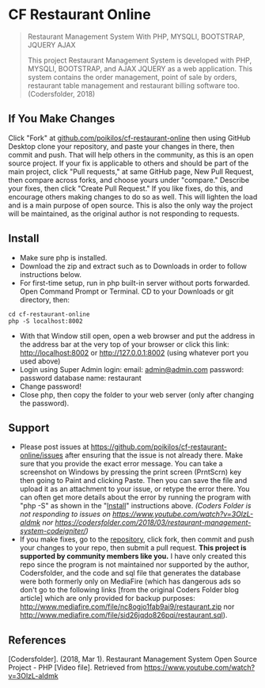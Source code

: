# CF Restaurant Online
> Restaurant Management System With PHP, MYSQLI, BOOTSTRAP, JQUERY AJAX
>
> This project Restaurant Management System is developed with PHP,
> MYSQLI, BOOTSTRAP, and AJAX JQUERY as a web application. This system
> contains the order management, point of sale by orders, restaurant
> table management and restaurant billing software too.
> (Codersfolder, 2018)

## If You Make Changes
Click "Fork" at [github.com/poikilos/cf-restaurant-online](https://github.com/poikilos/cf-restaurant-online) then using GitHub Desktop clone your repository, and paste your changes in there, then commit and push. That will help others in the community, as this is an open source project.
If your fix is applicable to others and should be part of the main project, click "Pull requests," at same GitHub page, New Pull Request, then compare across forks, and choose yours under "compare." Describe your fixes, then click "Create Pull Request." If you like fixes, do this, and encourage others making changes to do so as well. This will lighten the load and is a main purpose of open source. This is also the only way the project will be maintained, as the original author is not responding to requests.

## Install
* Make sure php is installed.
* Download the zip and extract such as to Downloads in order to follow
  instructions below.
* For first-time setup, run in php built-in server without ports
  forwarded. Open Command Prompt or Terminal. CD to your Downloads or
  git directory, then:
```
cd cf-restaurant-online
php -S localhost:8002
```
* With that Window still open, open a web browser and put the address
  in the address bar at the very top of your browser or click this link:
  <http://localhost:8002> or <http://127.0.0.1:8002>
  (using whatever port you used above)
* Login using Super Admin login:
  email: admin@admin.com password: password
  database name: restaurant
* Change password!
* Close php, then copy the folder to your web server (only after
  changing the password).

## Support
* Please post issues at
  <https://github.com/poikilos/cf-restaurant-online/issues> after
  ensuring that the issue is not already there. Make sure that you
  provide the exact error message. You can take a screenshot on Windows
  by pressing the print screen (PrntScrn) key then going to Paint and
  clicking Paste. Then you can save the file and upload it as an
  attachment to your issue, or retype the error there. You can often get
  more details about the error by running the program with "php -S" as
  shown in the "[Install](#Install)" instructions above.
  _(Coders Folder is not responding to issues on
  <https://www.youtube.com/watch?v=3OlzL-aIdmk> nor
  <https://codersfolder.com/2018/03/restaurant-management-system-codeigniter/>)_
* If you make fixes, go to the
  [repository](https://github.com/poikilos/cf-restaurant-online), click
  fork, then commit and push your changes to your repo, then submit a
  pull request. **This project is supported by community members like
  you.** I have only created this repo since the program is not
  maintained nor supported by the author, Codersfolder, and the code and
  sql file that generates the database were both formerly only on
  MediaFire (which has dangerous ads so don't go to the following links
  [from the original Coders Folder blog article] which are only provided
  for backup purposes:
  http://www.mediafire.com/file/nc8ogjo1fab9ai9/restaurant.zip nor
  http://www.mediafire.com/file/sid26jqdo826pqi/restaurant.sql).

## References
[Codersfolder]. (2018, Mar 1). Restaurant Management System Open Source
Project - PHP [Video file]. Retrieved from
https://www.youtube.com/watch?v=3OlzL-aIdmk
